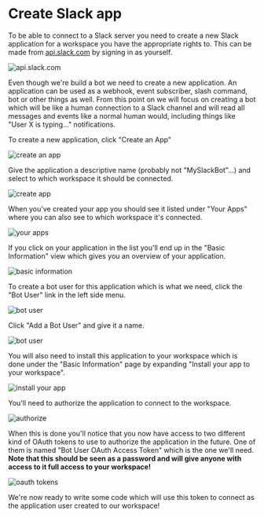 # Create Slack app

To be able to connect to a Slack server you need to create a new Slack
application for a workspace you have the appropriate rights to. This can be made
from [api.slack.com](https://api.slack.com) by signing in as yourself.

![api.slack.com](images/slack02.png)

Even though we're build a bot we need to create a new application. An
application can be used as a webhook, event subscriber, slash command, bot or
other things as well. From this point on we will focus on creating a bot which
will be like a human connection to a Slack channel and will read all messages
and events like a normal human would, including things like "User X is
typing..." notifications.

To create a new application, click "Create an App"

![create an app](images/slack03.png)

Give the application a descriptive name (probably not "MySlackBot"...) and
select to which workspace it should be connected.

![create app](images/slack04.png)

When you've created your app you should see it listed under "Your Apps" where
you can also see to which workspace it's connected.

![your apps](images/slack05.png)

If you click on your application in the list you'll end up in the "Basic
Information" view which gives you an overview of your application.

![basic information](images/slack06.png)

To create a bot user for this application which is what we need, click the "Bot
User" link in the left side menu.

![bot user](images/slack07.png)

Click "Add a Bot User" and give it a name.

![bot user](images/slack08.png)

You will also need to install this application to your workspace which is done
under the "Basic Information" page by expanding "Install your app to your
workspace".

![install your app](images/slack09.png)

You'll need to authorize the application to connect to the workspace.

![authorize](images/slack10.png)

When this is done you'll notice that you now have access to two different kind
of OAuth tokens to use to authorize the application in the future. One of them
is named "Bot User OAuth Access Token" which is the one we'll need. **Note that
this should be seen as a password and will give anyone with access to it full
access to your workspace!**

![oauth tokens](images/slack11.png)

We're now ready to write some code which will use this token to connect as the
application user created to our workspace!
